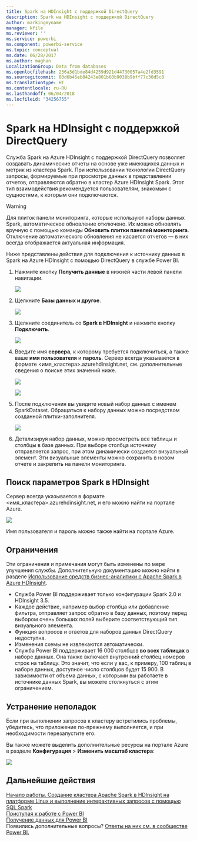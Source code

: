 ```yaml
---
title: Spark на HDInsight с поддержкой DirectQuery
description: Spark на HDInsight с поддержкой DirectQuery
author: markingmyname
manager: kfile
ms.reviewer: ''
ms.service: powerbi
ms.component: powerbi-service
ms.topic: conceptual
ms.date: 06/28/2017
ms.author: maghan
LocalizationGroup: Data from databases
ms.openlocfilehash: 236a3d1bde84d4259d921d44730057a4e2fd3591
ms.sourcegitcommit: 80d6b45eb84243e801b60b9038b9bff77c30d5c8
ms.translationtype: HT
ms.contentlocale: ru-RU
ms.lasthandoff: 06/04/2018
ms.locfileid: "34256755"
---
```

# <a name="spark-on-hdinsight-with-directquery"></a>Spark на HDInsight с поддержкой DirectQuery
Служба Spark на Azure HDInsight с поддержкой DirectQuery позволяет создавать динамические отчеты на основе уже имеющихся данных и метрик из кластера Spark. При использовании технологии DirectQuery запросы, формируемые при просмотре данных в представлении отчетов, отправляются обратно в кластер Azure HDInsight Spark. Этот тип взаимодействия рекомендуется пользователям, знакомым с сущностями, к которым они подключаются.

> [!WARNING]
> Для плиток панели мониторинга, которые используют наборы данных Spark, автоматическое обновление отключено. Их можно обновлять вручную с помощью команды **Обновить плитки панелей мониторинга**. Отключение автоматического обновления не касается отчетов — в них всегда отображается актуальная информация. 
> 
> 

Ниже представлены действия для подключения к источнику данных в Spark на Azure HDInsight с помощью DirectQuery в службе Power BI.

1. Нажмите кнопку **Получить данные** в нижней части левой панели навигации.
   
     ![](media/spark-on-hdinsight-with-direct-connect/spark-getdata.png)
2. Щелкните **Базы данных и другое**.
   
     ![](media/spark-on-hdinsight-with-direct-connect/spark-getdata-databases.png)
3. Щелкните соединитель со **Spark в HDInsight** и нажмите кнопку **Подключить**.
   
     ![](media/spark-on-hdinsight-with-direct-connect/spark-getdata-databases-connect.png)
4. Введите имя **сервера**, к которому требуется подключиться, а также ваше **имя пользователя** и **пароль**. Сервер всегда указывается в формате \<имя_кластера\>.azurehdinsight.net, см. дополнительные сведения о поиске этих значений ниже.
   
     ![](media/spark-on-hdinsight-with-direct-connect/spark-server-name.png)
   
     ![](media/spark-on-hdinsight-with-direct-connect/spark-username.png)
5. После подключения вы увидите новый набор данных с именем SparkDataset. Обращаться к набору данных можно посредством созданной плитки-заполнителя.
   
     ![](media/spark-on-hdinsight-with-direct-connect/spark-dataset.png)
6. Детализируя набор данных, можно просмотреть все таблицы и столбцы в базе данных. При выборе столбца источнику отправляется запрос, при этом динамически создается визуальный элемент. Эти визуальные элементы можно сохранить в новом отчете и закрепить на панели мониторинга.

## <a name="finding-your-spark-on-hdinsight-parameters"></a>Поиск параметров Spark в HDInsight
Сервер всегда указывается в формате \<имя_кластера\>.azurehdinsight.net, и его можно найти на портале Azure.

![](media/spark-on-hdinsight-with-direct-connect/spark-server-name-parameter.png)

Имя пользователя и пароль можно также найти на портале Azure.

## <a name="limitations"></a>Ограничения
Эти ограничения и примечания могут быть изменены по мере улучшения службы. Дополнительную документацию можно найти в разделе [Использование средств бизнес-аналитики с Apache Spark в Azure HDInsight](https://azure.microsoft.com/documentation/articles/hdinsight-apache-spark-use-bi-tools/).

* Служба Power BI поддерживает только конфигурации Spark 2.0 и HDInsight 3.5.
* Каждое действие, например выбор столбца или добавление фильтра, отправляет запрос обратно в базу данных, поэтому перед выбором очень больших полей выберите соответствующий тип визуального элемента.
* Функция вопросов и ответов для наборов данных DirectQuery недоступна.
* Изменения схемы не извлекаются автоматически.
* Служба Power BI поддерживает 16 000 столбцов **во всех таблицах** в наборе данных. Она также включает внутренний столбец номеров строк на таблицу. Это значит, что если у вас, к примеру, 100 таблиц в наборе данных, доступное число столбцов будет 15 900. В зависимости от объема данных, с которыми вы работаете в источнике данных Spark, вы можете столкнуться с этим ограничением.

## <a name="troubleshooting"></a>Устранение неполадок
Если при выполнении запросов к кластеру встретились проблемы, убедитесь, что приложение по-прежнему выполняется, и при необходимости перезапустите его.

Вы также можете выделить дополнительные ресурсы на портале Azure в разделе **Конфигурация** > **Изменить масштаб кластера**:

![](media/spark-on-hdinsight-with-direct-connect/spark-scale.png)

## <a name="next-steps"></a>Дальнейшие действия
[Начало работы. Создание кластера Apache Spark в HDInsight на платформе Linux и выполнение интерактивных запросов с помощью SQL Spark](https://azure.microsoft.com/documentation/articles/hdinsight-apache-spark-jupyter-spark-sql)  
[Приступая к работе с Power BI](service-get-started.md)  
[Получение данных для Power BI](service-get-data.md)  
Появились дополнительные вопросы? [Ответы на них см. в сообществе Power BI.](http://community.powerbi.com/)

